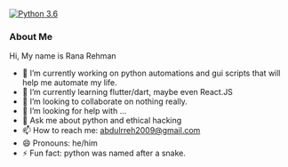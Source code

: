 [![Python 3.6](https://img.shields.io/badge/python-3.6-blue.svg)](https://www.python.org/downloads/release/python-360/)
### About Me

Hi, My name is Rana Rehman

- 🔭 I’m currently working on python automations and gui scripts that will help me automate my life.
- 🌱 I’m currently learning flutter/dart, maybe even React.JS
- 👯 I’m looking to collaborate on nothing really.
- 🤔 I’m looking for help with ...
- 💬 Ask me about python and ethical hacking
- 📫 How to reach me: abdulrreh2009@gmail.com
- 😄 Pronouns: he/him
- ⚡ Fun fact: python was named after a snake.

